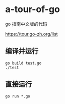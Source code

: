 # a-tour-of-go
go 指南中文版的代码

https://tour.go-zh.org/list

## 编译并运行
```
go build test.go
./test
```

## 直接运行

```
go run *.go
```
